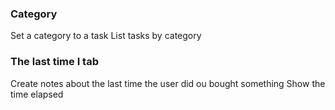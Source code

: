 ### Category 
Set a category to a task
List tasks by category

### The last time I tab
Create notes about the last time the user did ou bought something 
Show the time elapsed  